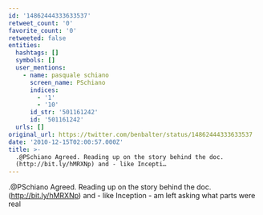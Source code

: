 ```yaml
---
id: '14862444333633537'
retweet_count: '0'
favorite_count: '0'
retweeted: false
entities:
  hashtags: []
  symbols: []
  user_mentions:
    - name: pasquale schiano
      screen_name: PSchiano
      indices:
        - '1'
        - '10'
      id_str: '501161242'
      id: '501161242'
  urls: []
original_url: https://twitter.com/benbalter/status/14862444333633537
date: '2010-12-15T02:00:57.000Z'
title: >-
  .@PSchiano Agreed. Reading up on the story behind the doc.
  (http://bit.ly/hMRXNp) and - like Incepti…
---
```


.@PSchiano Agreed. Reading up on the story behind the doc. (http://bit.ly/hMRXNp) and - like Inception - am left asking what parts were real